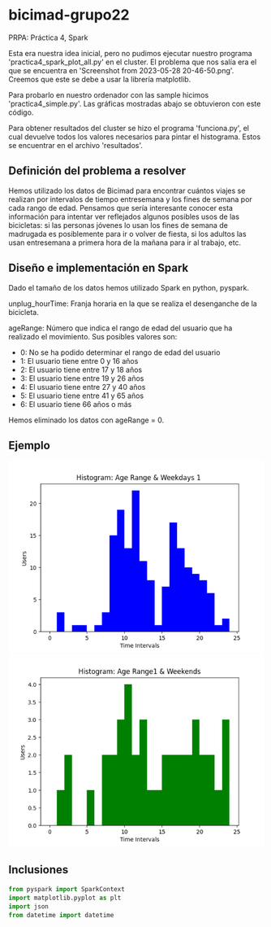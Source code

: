 # bicimad-grupo22
PRPA: Práctica 4, Spark

Esta era nuestra idea inicial, pero no pudimos ejecutar nuestro programa 'practica4_spark_plot_all.py' en el cluster. El problema que nos salía era el que se encuentra en 'Screenshot from 2023-05-28 20-46-50.png'. Creemos que este se debe a usar la librería matplotlib.

Para probarlo en nuestro ordenador con las sample hicimos 'practica4_simple.py'. Las gráficas mostradas abajo se obtuvieron con este código.

Para obtener resultados del cluster se hizo el programa 'funciona.py', el cual devuelve todos los valores necesarios para pintar el histograma. Estos se encuentrar en el archivo 'resultados'.
## Definición del problema a resolver
Hemos utilizado los datos de Bicimad para encontrar cuántos viajes se realizan por intervalos de tiempo entresemana y los fines de semana por cada rango de edad. Pensamos que sería interesante conocer esta información para intentar ver reflejados algunos posibles usos de las bicicletas: si las personas jóvenes lo usan los fines de semana de madrugada es posiblemente para ir o volver de fiesta, si los adultos las usan entresemana a primera hora de la mañana para ir al trabajo, etc.

## Diseño e implementación en Spark
Dado el tamaño de los datos hemos utilizado Spark en python, pyspark. 

unplug_hourTime: Franja horaria en la que se realiza el desenganche de la bicicleta. 

ageRange: Número que indica el rango de edad del usuario que ha realizado el movimiento. Sus posibles valores son:
- 0: No se ha podido determinar el rango de edad del usuario
- 1: El usuario tiene entre 0 y 16 años
- 2: El usuario tiene entre 17 y 18 años
- 3: El usuario tiene entre 19 y 26 años
- 4: El usuario tiene entre 27 y 40 años
- 5: El usuario tiene entre 41 y 65 años
- 6: El usuario tiene 66 años o más 

Hemos eliminado los datos con ageRange = 0.
## Ejemplo
![Histograma](histo_weekdays_1.png)
![Histograma](histo_weekends_1.png)


## Inclusiones
```python
from pyspark import SparkContext
import matplotlib.pyplot as plt
import json
from datetime import datetime
```

